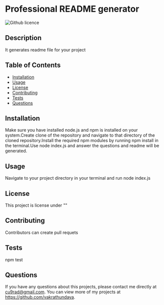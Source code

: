 # Professional README generator

  ![Github licence](http://img.shields.io/badge/license-""-blue.svg)
  
  ## Description 
  
  It generates readme file for your project


  ## Table of Contents

  * [Installation](#installation)
  * [Usage](#usage)
  * [License](#license)
  * [Contributing](#contributing)
  * [Tests](#tests)
  * [Questions](#questions)
  

  ## Installation 

  Make sure you have installed node.js and npm is installed on your system.Create clone of the repository and navigate to that directory of the cloned repository.Install the required npm modules by running npm install in the terminal.Use node index.js and answer the questions and readme will be generated.

  ## Usage 

  Navigate to your project directory in your terminal and run node index.js


  ## License 

  This project is license under ""


  ## Contributing 

  Contributors can create pull requets


  ## Tests

  npm test


  ## Questions

  If you have any questions about this projects, please contact me directly at cu9rad@gmail.com. You can view more of my projects at https://github.com/vakrathundaya.
  
